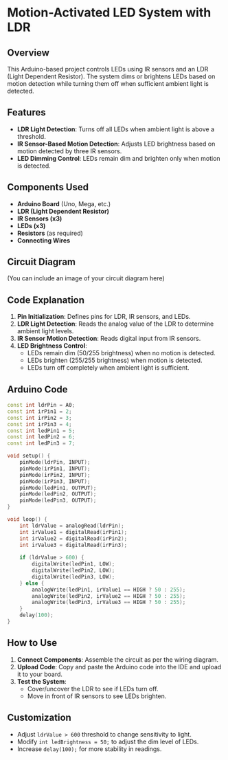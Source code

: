 # Motion-Activated LED System with LDR

## Overview
This Arduino-based project controls LEDs using IR sensors and an LDR (Light Dependent Resistor). The system dims or brightens LEDs based on motion detection while turning them off when sufficient ambient light is detected.

## Features
- **LDR Light Detection**: Turns off all LEDs when ambient light is above a threshold.
- **IR Sensor-Based Motion Detection**: Adjusts LED brightness based on motion detected by three IR sensors.
- **LED Dimming Control**: LEDs remain dim and brighten only when motion is detected.

## Components Used
- **Arduino Board** (Uno, Mega, etc.)
- **LDR (Light Dependent Resistor)**
- **IR Sensors (x3)**
- **LEDs (x3)**
- **Resistors** (as required)
- **Connecting Wires**

## Circuit Diagram
(You can include an image of your circuit diagram here)

## Code Explanation
1. **Pin Initialization**: Defines pins for LDR, IR sensors, and LEDs.
2. **LDR Light Detection**: Reads the analog value of the LDR to determine ambient light levels.
3. **IR Sensor Motion Detection**: Reads digital input from IR sensors.
4. **LED Brightness Control**:
   - LEDs remain dim (50/255 brightness) when no motion is detected.
   - LEDs brighten (255/255 brightness) when motion is detected.
   - LEDs turn off completely when ambient light is sufficient.

## Arduino Code
```cpp
const int ldrPin = A0;
const int irPin1 = 2;
const int irPin2 = 3;
const int irPin3 = 4;
const int ledPin1 = 5;
const int ledPin2 = 6;
const int ledPin3 = 7;

void setup() {
    pinMode(ldrPin, INPUT);
    pinMode(irPin1, INPUT);
    pinMode(irPin2, INPUT);
    pinMode(irPin3, INPUT);
    pinMode(ledPin1, OUTPUT);
    pinMode(ledPin2, OUTPUT);
    pinMode(ledPin3, OUTPUT);
}

void loop() {
    int ldrValue = analogRead(ldrPin);
    int irValue1 = digitalRead(irPin1);
    int irValue2 = digitalRead(irPin2);
    int irValue3 = digitalRead(irPin3);
    
    if (ldrValue > 600) {
        digitalWrite(ledPin1, LOW);
        digitalWrite(ledPin2, LOW);
        digitalWrite(ledPin3, LOW);
    } else {
        analogWrite(ledPin1, irValue1 == HIGH ? 50 : 255);
        analogWrite(ledPin2, irValue2 == HIGH ? 50 : 255);
        analogWrite(ledPin3, irValue3 == HIGH ? 50 : 255);
    }
    delay(100);
}
```

## How to Use
1. **Connect Components**: Assemble the circuit as per the wiring diagram.
2. **Upload Code**: Copy and paste the Arduino code into the IDE and upload it to your board.
3. **Test the System**:
   - Cover/uncover the LDR to see if LEDs turn off.
   - Move in front of IR sensors to see LEDs brighten.

## Customization
- Adjust `ldrValue > 600` threshold to change sensitivity to light.
- Modify `int ledBrightness = 50;` to adjust the dim level of LEDs.
- Increase `delay(100);` for more stability in readings.



